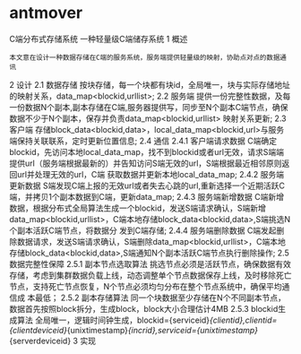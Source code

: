 # antmover
C端分布式存储系统
                                                       一种轻量级C端储存系统
1 概述
  
    本文意在设计一种数据存储在C端的服务系统，服务端提供轻量级的映射，协助点对点的数据通讯
   
2 设计
    2.1 数据存储
        按块存储，每一个块都有块id，全局唯一，块与实际存储地址的映射关系，data_map<blockid,urllist>;
    2.2 服务端
        提供一份完整性数据，及每一份数据N个副本,副本存储在C端,服务器提供写，同步至N个副本C端节点，确保数据不少于N个副本，保存并负责data_map<blockid,urllist> 映射关系更新;
    2.3 客户端
        存储block_data<blockid,data>，local_data_map<blockid,url>与服务端保持关联联系，定时更新位置信息;
    2.4 通信
        2.4.1 客户端请求数据
           C端确定blockid，先访问本地local_data_map，找不到blockid或者url无效，请求S端端提供url（服务端根据最新的）并告知访问S端无效的url，S端根据最近相邻原则返回url并处理无效的url，C端            获取数据并更新本地local_data_map;
        2.4.2 服务端更新数据
           S端发现C端上报的无效url或者失去心跳的url,重新选择一个近期活跃C端，并拷贝1个副本数据到C端，更新data_map;
        2.4.3 服务端新增数据
           C端新增数据，根据分布式全局算法生成一个blockid，发送S端请求确认，S端新增data_map<blockid,urllist>，C端本地存储block_data<blockid,data>,S端挑选N个副本活跃C端节点，将数据分            发到C端存储;
        2.4.4 服务端删除数据
           C端发起删除数据请求，发送S端请求确认，S端删除data_map<blockid,urllist>，C端本地存储block_data<blockid,data>,S端通知N个副本活跃C端节点执行删除操作;
    2.5 数据完整性保障
        2.5.1 副本节点选取算法
           挑选节点必须是活跃节点，确保数据有效存储，考虑到集群数据负载上线，动态调整单个节点数据保存上线，及时移除死亡节点，支持死亡节点恢复，N个节点必须均匀分布在整个节点系统中，确保平均通信成            本最低；
        2.5.2 副本存储算法
           同一个块数据至少存储在N个不同副本节点，数据首先按照block拆分，生成block，block大小合理估计4MB
        2.5.3 blockid生成算法
           全局唯一，逻辑时间钟生成，blockid={serviceid}_{clientid},clientid={clientdeviceid}_{unixtimestamp}_{incrid},serviceid={unixtimestamp}_{serverdeviceid}
3 实现

